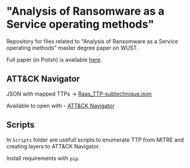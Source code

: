 # "Analysis of Ransomware as a Service operating methods"
Repository for files related to "Analysis of Ransomware as a Service operating methods" master degree paper on WUST.

Full paper (in Polish) is available [here](https://github.com/Tacola320/RaaS_mitre/blob/main/Analysis_of_Ransomware_as_a_Service_operating_methods.pdf).

## ATT&CK Navigator

JSON with mapped TTPs -> [Raas_TTP-subtechnique.json](https://github.com/Tacola320/RaaS_mitre/blob/main/RaaS_TTP_subtechnique.json)

Available to open with - [ATT&CK Navigator](https://mitre-attack.github.io/attack-navigator/) 

## Scripts

In `Scripts` folder are usefull scripts to enumerate TTP from MITRE and creating layers to ATT&CK Navigator.

Install requirements with `pip`.
